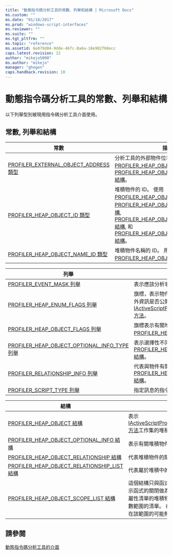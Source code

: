 ```yaml
---
title: "動態指令碼分析工具的常數、列舉和結構 | Microsoft Docs"
ms.custom: ""
ms.date: "01/18/2017"
ms.prod: "windows-script-interfaces"
ms.reviewer: ""
ms.suite: ""
ms.tgt_pltfrm: ""
ms.topic: "reference"
ms.assetid: 6e079d84-9dde-46fc-8a6a-18e902f60ecc
caps.latest.revision: 12
author: "mikejo5000"
ms.author: "mikejo"
manager: "ghogen"
caps.handback.revision: 10
---
```

# 動態指令碼分析工具的常數、列舉和結構
以下列舉型別被現用指令碼分析工具介面使用。  
  
## 常數, 列舉和結構  
  
|常數|描述|  
|--------|--------|  
|[PROFILER\_EXTERNAL\_OBJECT\_ADDRESS 類型](../../winscript/reference/profiler-external-object-address-type.md)|分析工具的外部物件位址。  使用 [PROFILER\_HEAP\_OBJECT 結構](../../winscript/reference/profiler-heap-object-structure.md) 和 [PROFILER\_HEAP\_OBJECT\_RELATIONSHIP 結構](../../winscript/reference/profiler-heap-object-relationship-structure.md)。|  
|[PROFILER\_HEAP\_OBJECT\_ID 類型](../../winscript/reference/profiler-heap-object-id-type.md)|堆積物件的 ID。  使用 [PROFILER\_HEAP\_OBJECT 結構](../../winscript/reference/profiler-heap-object-structure.md) [PROFILER\_HEAP\_OBJECT\_SCOPE\_LIST 結構](../../winscript/reference/profiler-heap-object-scope-list-structure.md), [PROFILER\_HEAP\_OBJECT\_OPTIONAL\_INFO 結構](../../winscript/reference/profiler-heap-object-optional-info-structure.md), 和 [PROFILER\_HEAP\_OBJECT\_RELATIONSHIP 結構](../../winscript/reference/profiler-heap-object-relationship-structure.md)。|  
|[PROFILER\_HEAP\_OBJECT\_NAME\_ID 類型](../../winscript/reference/profiler-heap-object-name-id-type.md)|堆積物件名稱的 ID。  用於 [PROFILER\_HEAP\_OBJECT 結構](../../winscript/reference/profiler-heap-object-structure.md)。|  
  
|列舉|描述|  
|--------|--------|  
|[PROFILER\_EVENT\_MASK 列舉](../../winscript/reference/profiler-event-mask-enumeration.md)|表示應該分析事件的型別。|  
|[PROFILER\_HEAP\_ENUM\_FLAGS 列舉](../../winscript/reference/profiler-heap-enum-flags-enumeration.md)|旗標，表示物件關聯性中指向的物件堆積的額外資訊是否公開。  使用 [IActiveScriptProfilerControl5::EnumHeap2 方法](../../winscript/reference/iactivescriptprofilercontrol5-enumheap2-method.md)。|  
|[PROFILER\_HEAP\_OBJECT\_FLAGS 列舉](../../winscript/reference/profiler-heap-object-flags-enumeration.md)|旗標表示有關堆積物件的基本資訊。  使用 [PROFILER\_HEAP\_OBJECT 結構](../../winscript/reference/profiler-heap-object-structure.md)。|  
|[PROFILER\_HEAP\_OBJECT\_OPTIONAL\_INFO\_TYPE 列舉](../../winscript/reference/profiler-heap-object-optional-info-type-enumeration.md)|表示選擇性不同類型的資訊。  用於 [PROFILER\_HEAP\_OBJECT\_OPTIONAL\_INFO 結構](../../winscript/reference/profiler-heap-object-optional-info-structure.md)。|  
|[PROFILER\_RELATIONSHIP\_INFO 列舉](../../winscript/reference/profiler-relationship-info-enumeration.md)|代表與物件有關的資訊在關聯性。  用於 [PROFILER\_HEAP\_OBJECT\_RELATIONSHIP 結構](../../winscript/reference/profiler-heap-object-relationship-structure.md)。|  
|[PROFILER\_SCRIPT\_TYPE 列舉](../../winscript/reference/profiler-script-type-enumeration.md)|指定訊息的指令碼。|  
  
|結構|描述|  
|--------|--------|  
|[PROFILER\_HEAP\_OBJECT 結構](../../winscript/reference/profiler-heap-object-structure.md)|表示 [IActiveScriptProfilerControl3::EnumHeap 方法](../../winscript/reference/iactivescriptprofilercontrol3-enumheap-method.md)工作集的堆積物件。|  
|[PROFILER\_HEAP\_OBJECT\_OPTIONAL\_INFO 結構](../../winscript/reference/profiler-heap-object-optional-info-structure.md)|表示有關堆積物件的任意資訊。|  
|[PROFILER\_HEAP\_OBJECT\_RELATIONSHIP 結構](../../winscript/reference/profiler-heap-object-relationship-structure.md)|代表堆積物件的關聯性。|  
|[PROFILER\_HEAP\_OBJECT\_RELATIONSHIP\_LIST 結構](../../winscript/reference/profiler-heap-object-relationship-list-structure.md)|代表屬於堆積中的物件關係的清單。|  
|[PROFILER\_HEAP\_OBJECT\_SCOPE\_LIST 結構](../../winscript/reference/profiler-heap-object-scope-list-structure.md)|這個結構只與函式物件有關。  範圍清單表示函式的關閉做為每個範圍與一個相關聯的屬性清單的堆積物件表示每個特定範圍的變數範圍的清單。  在某些情況下，物件名稱在該範圍的可能無法使用，只有 ID 可以。|  
  
## 請參閱  
 [動態指令碼分析工具的介面](../../winscript/reference/active-script-profiler-interfaces.md)